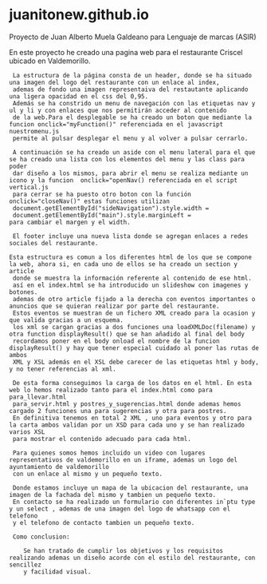 # juanitonew.github.io
Proyecto de Juan Alberto Muela Galdeano para Lenguaje de marcas (ASIR)
  
  En este proyecto he creado una pagina web para el restaurante Criscel ubicado en Valdemorillo.
  
     La estructura de la página consta de un header, donde se ha situado una imagen del logo del restaurante con un enlace al index,
     ademas de fondo una imagen representaiva del restautante aplicando una ligera opacidad en el css del 0,95.
     Además se ha constrido un menu de navegación con las etiquetas nav y ul y li y con enlaces que nos permitirán acceder al contenido
     de la web.Para el desplegable se ha creado un boton que mediante la funcion onclick="myFunction()" referenciada en el javascript nuestromenu.js
     permite al pulsar desplegar el menu y al volver a pulsar cerrarlo.
     
     A continuación se ha creado un aside con el menu lateral para el que se ha creado una lista con los elementos del menu y las class para poder 
     dar diseño a los mismos, para abrir el menu se realiza mediante un icono y la funcion  onclick="openNav() referenciada en el script vertical.js
     para cerrar se ha puesto otro boton con la función onclick="closeNav()" estas funciones utilizan
     document.getElementById("sideNavigation").style.width =
     document.getElementById("main").style.marginLeft =
    para cambiar el margen y el width.
    
     El footer incluye una nueva lista donde se agregan enlaces a redes sociales del restaurante.
    
    Esta estructura es comun a los diferentes html de los que se compone la web, ahora si, en cada uno de ellos se ha creado un section y article
     donde se muestra la información referente al contenido de ese html.
     así en el index.html se ha introducido un slideshow con imagenes y botones. 
     ademas de otro article fijado a la derecha con eventos importantes o anuncios que se quieran realizar por parte del restaurante.
     Estos eventos se muestran de un fichero XML creado para la ocasion y que valida gracias a un esquema.
     los xml se cargan gracias a dos funciones una loadXMLDoc(filename) y otra function displayResult() que se han añadido al final del body
     recordamos poner en el body onload el nombre de la funcion displayResult() y hay que tener especial cuidado al poner las rutas de ambos 
     XML y XSL además en el XSL debe carecer de las etiquetas html y body, y no tener referencias al xml.
     
     De esta forma conseguimos la carga de los datos en el html. En esta web lo hemos realizado tanto para el index.html como para para_llevar.html
     para_servir.html y postres_y_sugerencias.html donde ademas hemos cargado 2 funciones una para sugerencias y otra para postres.
     En definitiva tenemos en total 2 XML , uno para eventos y otro para la carta ambos validan por un XSD para cada uno y se han realizado varios XSL 
     para mostrar el contenido adecuado para cada html.
     
     Para quienes somos hemos incluido un video con lugares representativos de valdemorillo en un iframe, ademas un logo del ayuntamiento de valdemorillo
     con un enlace al mismo y un pequeño texto.
     
     Donde estamos incluye un mapa de la ubicacion del restaurante, una imagen de la fachada del mismo y tambien un pequeño texto.
     En contacto se ha realizado un formulario con diferentes in`ptu type y un select , ademas de una imagen del logo de whatsapp con el telefono
     y el telefono de contacto tambien un pequeño texto.
     
     Como conclusion: 
     
        Se han tratado de cumplir los objetivos y los requisitos realizando ademas un diseño acorde con el estilo del restaurante, con sencillez
        y facilidad visual.
        
     
